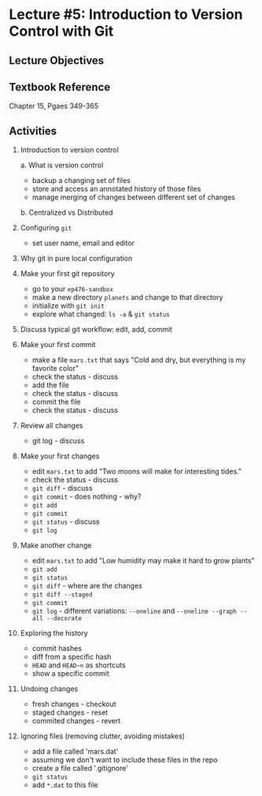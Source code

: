 # Lecture #5: Introduction to Version Control with Git

## Lecture Objectives

## Textbook Reference

Chapter 15, Pgaes 349-365

## Activities

1. Introduction to version control

   a. What is version control

      * backup a changing set of files
      * store and access an annotated history of those files
      * manage merging of changes between different set of changes

   b. Centralized vs Distributed 

1. Configuring `git`

   * set user name, email and editor

1. Why git in pure local configuration

1. Make your first git repository

   * go to your `ep476-sandbox`
   * make a new directory `planets` and change to that directory
   * initialize with `git init`
   * explore what changed: `ls -a` & `git status`

1. Discuss typical git workflow: edit, add, commit

1. Make your first commit

   * make a file `mars.txt` that says "Cold and dry, but everything is my favorite color"
   * check the status - discuss
   * add the file
   * check the status - discuss
   * commit the file
   * check the status - discuss

1. Review all changes

   * git log - discuss

1. Make your first changes

   * edit `mars.txt` to add "Two moons will make for interesting tides."
   * check the status - discuss
   * `git diff` - discuss
   * `git commit` - does nothing - why?
   * `git add`
   * `git commit`
   * `git status` - discuss
   * `git log`

1. Make another change

   * edit `mars.txt` to add "Low humidity may make it hard to grow plants"
   * `git add`
   * `git status`
   * `git diff` - where are the changes
   * `git diff --staged`
   * `git commit`
   * `git log` - different variations: `--oneline` and `--oneline --graph --all --decorate`

1. Exploring the history

   * commit hashes
   * diff from a specific hash
   * `HEAD` and `HEAD~n` as shortcuts
   * show a specific commit

1. Undoing changes

   * fresh changes - checkout
   * staged changes - reset
   * commited changes - revert

1. Ignoring files (removing clutter, avoiding mistakes)

   * add a file called 'mars.dat'
   * assuming we don't want to include these files in the repo
   * create a file called '.gitignore'
   * `git status`
   * add `*.dat` to this file
   
   
